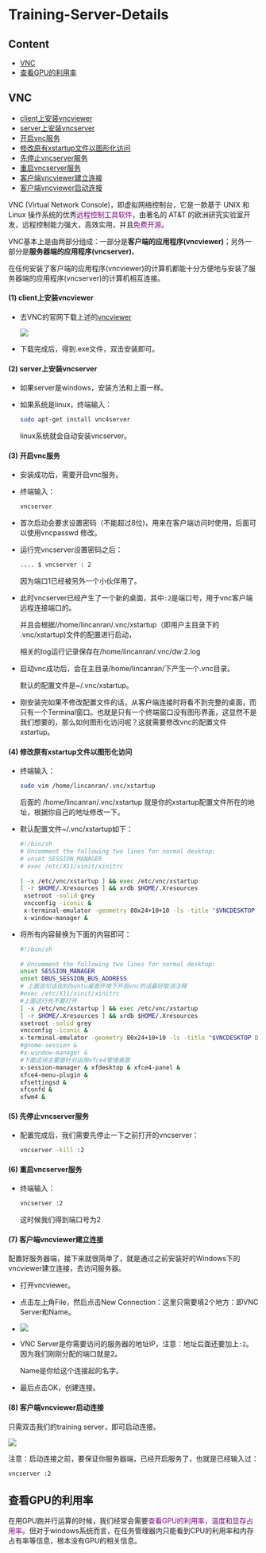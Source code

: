 # Training-Server-Details

## Content

- [VNC](#vnc)
- [查看GPU的利用率](#查看GPU的利用率)

## VNC

- [client上安装vncviewer](#client上安装vncviewer)
- [server上安装vncserver](#server上安装vncserver)
- [开启vnc服务](#开启vnc服务)
- [修改原有xstartup文件以图形化访问](#修改原有xstartup文件以图形化访问)
- [先停止vncserver服务](#先停止vncserver服务)
- [重启vncserver服务](#重启vncserver服务)
- [客户端vncviewer建立连接](#客户端vncviewer建立连接)
- [客户端vncviewer启动连接](#客户端vncviewer启动连接)

VNC (Virtual Network Console)，即虚拟网络控制台，它是一款基于 UNIX 和 Linux 操作系统的优秀<font color=800080>远程控制工具软件</font>，由著名的 AT&T 的欧洲研究实验室开发，远程控制能力强大，高效实用，并且<font color=800080>免费开源</font>。

VNC基本上是由两部分组成：一部分是**客户端的应用程序(vncviewer)**；另外一部分是**服务器端的应用程序(vncserver)**。

在任何安装了客户端的应用程序(vncviewer)的计算机都能十分方便地与安装了服务器端的应用程序(vncserver)的计算机相互连接。

#### (1) client上安装vncviewer <span id = "client上安装vncviewer">

- 去VNC的官网下载上述的[vncviewer](https://www.realvnc.com/en/connect/download/viewer/)

  ![](../pictures/42-VNC-download.png)

- 下载完成后，得到.exe文件，双击安装即可。

#### (2) server上安装vncserver <span id = "server上安装vncserver">

- 如果server是windows，安装方法和上面一样。

- 如果系统是linux，终端输入：

  ```bash
  sudo apt-get install vnc4server
  ```

  linux系统就会自动安装vncserver。

#### (3) 开启vnc服务 <span id = "开启vnc服务">

- 安装成功后，需要开启vnc服务。

- 终端输入：

  ```bash
  vncserver
  ```

- 首次启动会要求设置密码（不能超过8位)，用来在客户端访问时使用，后面可以使用vncpasswd 修改。

- 运行完vncserver设置密码之后：

  ```bash
  .... $ vncserver : 2
  ```

  因为端口1已经被另外一个小伙伴用了。

- 此时vncserver已经产生了一个新的桌面，其中`:2`是端口号，用于vnc客户端远程连接端口的。

  并且会根据//home/lincanran/.vnc/xstartup（即用户主目录下的 .vnc/xstartup)文件的配置进行启动，

  相关的log运行记录保存在/home/lincanran/.vnc/dw:2.log

- 启动vnc成功后，会在主目录/home/lincanran/下产生一个.vnc目录。

  默认的配置文件是~/.vnc/xstartup。

- 刚安装完如果不修改配置文件的话，从客户端连接时将看不到完整的桌面，而只有一个Terminal窗口。也就是只有一个终端窗口没有图形界面，这显然不是我们想要的，那么如何图形化访问呢？这就需要修改vnc的配置文件xstartup。

#### (4) 修改原有xstartup文件以图形化访问 <span id = "修改原有xstartup文件以图形化访问">

- 终端输入：

  ```bash
  sudo vim /home/lincanran/.vnc/xstartup
  ```

  后面的  /home/lincanran/.vnc/xstartup  就是你的xstartup配置文件所在的地址，根据你自己的地址修改一下。

- 默认配置文件~/.vnc/xstartup如下：

  ```bash
  #!/bin/sh
  # Uncomment the following two lines for normal desktop:
  # unset SESSION_MANAGER
  # exec /etc/X11/xinit/xinitrc
   
  [ -x /etc/vnc/xstartup ] && exec /etc/vnc/xstartup
  [ -r $HOME/.Xresources ] && xrdb $HOME/.Xresources
   xsetroot -solid grey
   vncconfig -iconic &
   x-terminal-emulator -geometry 80x24+10+10 -ls -title "$VNCDESKTOP Desktop" &
   x-window-manager &
  ```

- 将所有内容替换为下面的内容即可：

  ```bash
  #!/bin/sh
   
  # Uncomment the following two lines for normal desktop:
  unset SESSION_MANAGER
  unset DBUS_SESSION_BUS_ADDRESS  
  # 上面这句话在XUbuntu桌面环境下开启vnc的话最好取消注释
  #exec /etc/X11/xinit/xinitrc
  #上面这行先不要打开
  [ -x /etc/vnc/xstartup ] && exec /etc/vnc/xstartup
  [ -r $HOME/.Xresources ] && xrdb $HOME/.Xresources
  xsetroot -solid grey
  vncconfig -iconic &
  x-terminal-emulator -geometry 80x24+10+10 -ls -title "$VNCDESKTOP Desktop" &
  #gnome-session &
  #x-window-manager &
  #下面这块主要是针对运用xfce4管理桌面
  x-session-manager & xfdesktop & xfce4-panel &
  xfce4-menu-plugin &
  xfsettingsd &
  xfconfd &
  xfwm4 &
  ```

#### (5) 先停止vncserver服务 <span id = "先停止vncserver服务">

- 配置完成后，我们需要先停止一下之前打开的vncserver：

  ```bash
  vncserver -kill :2
  ```

#### (6) 重启vncserver服务 <span id = "重启vncserver服务">

- 终端输入：

  ```bash
  vncserver :2
  ```

  这时候我们得到端口号为2

#### (7) 客户端vncviewer建立连接 <span id = "客户端vncviewer建立连接">

配置好服务器端，接下来就很简单了，就是通过之前安装好的Windows下的vncviewer建立连接，去访问服务器。

- 打开vncviewer。

- 点击左上角File，然后点击New Connection：这里只需要填2个地方：即VNC Server和Name。

- ![](../pictures/43-use-VNC.png)

- VNC Server是你需要访问的服务器的地址IP，注意：地址后面还要加上`:2`。因为我们刚刚分配的端口就是2。

  Name是你给这个连接起的名字。

- 最后点击OK，创建连接。

#### (8) 客户端vncviewer启动连接 <span id = "客户端vncviewer启动连接">

只需双击我们的training server，即可启动连接。

![](../pictures/44-open-training-server.png)

注意：启动连接之前，要保证你服务器端，已经开启服务了，也就是已经输入过：

```bash
vncserver :2
```

## 查看GPU的利用率

在用GPU跑并行运算的时候，我们经常会需要<font color=800080>查看GPU的利用率，温度和显存占用率</font>。但对于windows系统而言，在任务管理器内只能看到CPU的利用率和内存占有率等信息，根本没有GPU的相关信息。









































